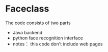 # Faceclass
The code consists of two parts
- Java backend
- python face recognition interface
- notes： this code don't include web pages 
